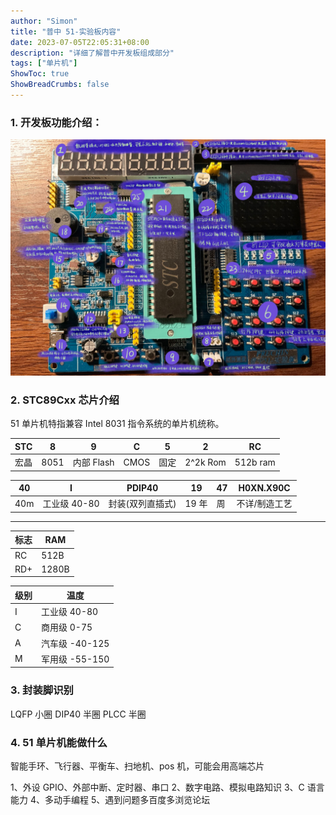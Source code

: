 ```yaml
---
author: "Simon"
title: "普中 51-实验板内容"
date: 2023-07-05T22:05:31+08:00
description: "详细了解普中开发板组成部分"
tags: ["单片机"]
ShowToc: true
ShowBreadCrumbs: false
---
```


<!--more-->

### 1. 开发板功能介绍：

![puzhong51](images/puzhong.jpg)

### 2. STC89Cxx 芯片介绍

51 单片机特指兼容 Intel 8031 指令系统的单片机统称。

| STC  | 8    | 9          | C    | 5    | 2        | RC       |
| ---- | ---- | ---------- | ---- | ---- | -------- | -------- |
| 宏晶 | 8051 | 内部 Flash | CMOS | 固定 | 2^2k Rom | 512b ram |

| 40  | I            | PDIP40           | 19    | 47  | H0XN.X90C     |
| --- | ------------ | ---------------- | ----- | --- | ------------- |
| 40m | 工业级 40-80 | 封装(双列直插式) | 19 年 | 周  | 不详/制造工艺 |

---

| 标志 | RAM   |
| ---- | ----- |
| RC   | 512B  |
| RD+  | 1280B |

| 级别 | 温度           |
| ---- | -------------- |
| I    | 工业级 40-80   |
| C    | 商用级 0-75    |
| A    | 汽车级 -40-125 |
| M    | 军用级 -55-150 |

### 3. 封装脚识别

LQFP 小圈
DIP40 半圈
PLCC 半圈

### 4. 51 单片机能做什么

智能手环、飞行器、平衡车、扫地机、pos 机，可能会用高端芯片

1、外设 GPIO、外部中断、定时器、串口
2、数字电路、模拟电路知识
3、C 语言能力
4、多动手编程
5、遇到问题多百度多浏览论坛
